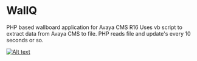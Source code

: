# WallQ
PHP based wallboard application for Avaya CMS R16
Uses vb script to extract data from Avaya CMS to file.
PHP reads file and update's every 10 seconds or so.

[![Alt text](https://img.youtube.com/vi/VID/0.jpg)](https://www.youtube.com/watch?v=VID)

